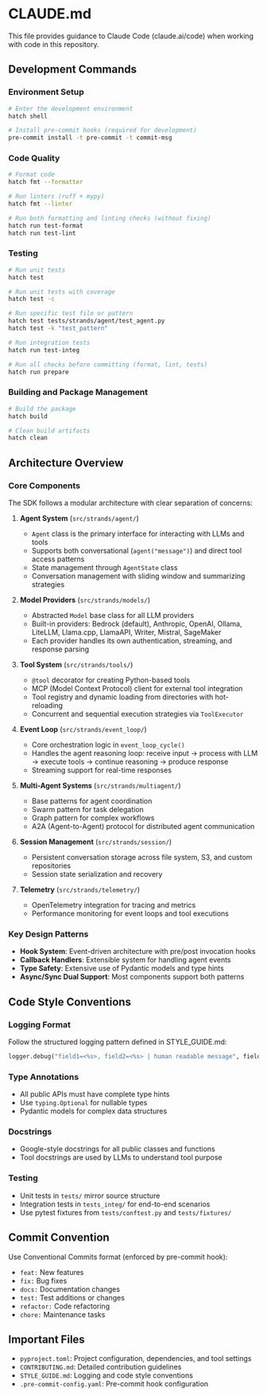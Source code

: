 # CLAUDE.md

This file provides guidance to Claude Code (claude.ai/code) when working with code in this repository.

## Development Commands

### Environment Setup
```bash
# Enter the development environment
hatch shell

# Install pre-commit hooks (required for development)
pre-commit install -t pre-commit -t commit-msg
```

### Code Quality
```bash
# Format code
hatch fmt --formatter

# Run linters (ruff + mypy)
hatch fmt --linter

# Run both formatting and linting checks (without fixing)
hatch run test-format
hatch run test-lint
```

### Testing
```bash
# Run unit tests
hatch test

# Run unit tests with coverage
hatch test -c

# Run specific test file or pattern
hatch test tests/strands/agent/test_agent.py
hatch test -k "test_pattern"

# Run integration tests
hatch run test-integ

# Run all checks before committing (format, lint, tests)
hatch run prepare
```

### Building and Package Management
```bash
# Build the package
hatch build

# Clean build artifacts
hatch clean
```

## Architecture Overview

### Core Components

The SDK follows a modular architecture with clear separation of concerns:

1. **Agent System** (`src/strands/agent/`)
   - `Agent` class is the primary interface for interacting with LLMs and tools
   - Supports both conversational (`agent("message")`) and direct tool access patterns
   - State management through `AgentState` class
   - Conversation management with sliding window and summarizing strategies

2. **Model Providers** (`src/strands/models/`)
   - Abstracted `Model` base class for all LLM providers
   - Built-in providers: Bedrock (default), Anthropic, OpenAI, Ollama, LiteLLM, Llama.cpp, LlamaAPI, Writer, Mistral, SageMaker
   - Each provider handles its own authentication, streaming, and response parsing

3. **Tool System** (`src/strands/tools/`)
   - `@tool` decorator for creating Python-based tools
   - MCP (Model Context Protocol) client for external tool integration
   - Tool registry and dynamic loading from directories with hot-reloading
   - Concurrent and sequential execution strategies via `ToolExecutor`

4. **Event Loop** (`src/strands/event_loop/`)
   - Core orchestration logic in `event_loop_cycle()`
   - Handles the agent reasoning loop: receive input → process with LLM → execute tools → continue reasoning → produce response
   - Streaming support for real-time responses

5. **Multi-Agent Systems** (`src/strands/multiagent/`)
   - Base patterns for agent coordination
   - Swarm pattern for task delegation
   - Graph pattern for complex workflows
   - A2A (Agent-to-Agent) protocol for distributed agent communication

6. **Session Management** (`src/strands/session/`)
   - Persistent conversation storage across file system, S3, and custom repositories
   - Session state serialization and recovery

7. **Telemetry** (`src/strands/telemetry/`)
   - OpenTelemetry integration for tracing and metrics
   - Performance monitoring for event loops and tool executions

### Key Design Patterns

- **Hook System**: Event-driven architecture with pre/post invocation hooks
- **Callback Handlers**: Extensible system for handling agent events
- **Type Safety**: Extensive use of Pydantic models and type hints
- **Async/Sync Dual Support**: Most components support both patterns

## Code Style Conventions

### Logging Format
Follow the structured logging pattern defined in STYLE_GUIDE.md:
```python
logger.debug("field1=<%s>, field2=<%s> | human readable message", field1, field2)
```

### Type Annotations
- All public APIs must have complete type hints
- Use `typing.Optional` for nullable types
- Pydantic models for complex data structures

### Docstrings
- Google-style docstrings for all public classes and functions
- Tool docstrings are used by LLMs to understand tool purpose

### Testing
- Unit tests in `tests/` mirror source structure
- Integration tests in `tests_integ/` for end-to-end scenarios
- Use pytest fixtures from `tests/conftest.py` and `tests/fixtures/`

## Commit Convention
Use Conventional Commits format (enforced by pre-commit hook):
- `feat:` New features
- `fix:` Bug fixes
- `docs:` Documentation changes
- `test:` Test additions or changes
- `refactor:` Code refactoring
- `chore:` Maintenance tasks

## Important Files
- `pyproject.toml`: Project configuration, dependencies, and tool settings
- `CONTRIBUTING.md`: Detailed contribution guidelines
- `STYLE_GUIDE.md`: Logging and code style conventions
- `.pre-commit-config.yaml`: Pre-commit hook configuration